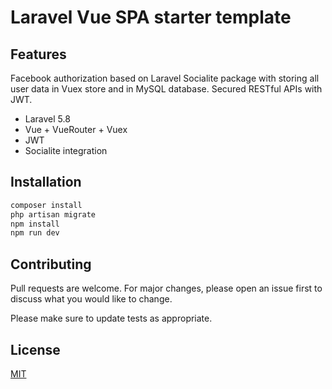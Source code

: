 # Laravel Vue SPA starter template

## Features

Facebook authorization based on Laravel Socialite package with storing all user data in Vuex store and in MySQL database. Secured RESTful APIs with JWT.

- Laravel 5.8
- Vue + VueRouter + Vuex
- JWT
- Socialite integration

## Installation

```bash
composer install
php artisan migrate
npm install
npm run dev
```

## Contributing
Pull requests are welcome. For major changes, please open an issue first to discuss what you would like to change.

Please make sure to update tests as appropriate.

## License
[MIT](https://choosealicense.com/licenses/mit/)